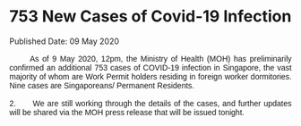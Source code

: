 <html>
    <meta http-equiv="Content-Type" content="text/html; charset=utf-8"/>
    <meta charset="utf-8"/>
    <title>753 New Cases of Covid-19 Infection</title>
    <body><h1>753 New Cases of Covid-19 Infection</h1>
    <p>Published Date: 09 May 2020</p> <div style="text-align: justify;">&nbsp; &nbsp; &nbsp; <span style="font-family: Arial;"><span style="font-size: 14px;">As of 9 May 2020, 12pm, the Ministry of Health (MOH) has preliminarily confirmed an additional 753 cases of COVID-19 infection in Singapore, the vast majority of whom are Work Permit holders residing in foreign worker dormitories. Nine cases are Singaporeans/ Permanent Residents.<br><br></span></span></div><div style="text-align: justify;"><span style="font-family: Arial; font-size: 14px;">2. &nbsp; &nbsp;&nbsp; We are still working through the details of the cases, and further updates will be shared via the MOH press release that will be issued tonight.<br></span></div><br></body>
</html>